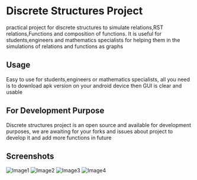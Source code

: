 # Discrete Structures Project
practical project for discrete structures to simulate relations,RST relations,Functions and composition of functions.
It is useful for students,engineers and mathematics specialists for helping them in the simulations of relations and functions as graphs
## Usage
Easy to use for students,engineers or mathematics specialists, all you need is to download apk version on your android device then GUI is clear and usable
## For Development Purpose
Discrete structures project is an open source and available for development purposes, we are awaiting for your forks and issues about project to develop it and add more functions in future

## Screenshots
![Image1](https://i.imgur.com/zHmA4TW.jpg)
![Image2](https://i.imgur.com/O0eqoaz.jpg)
![Image3](https://i.imgur.com/Dd9qAqS.jpg)
![Image4](https://i.imgur.com/BREewxp.jpg)
